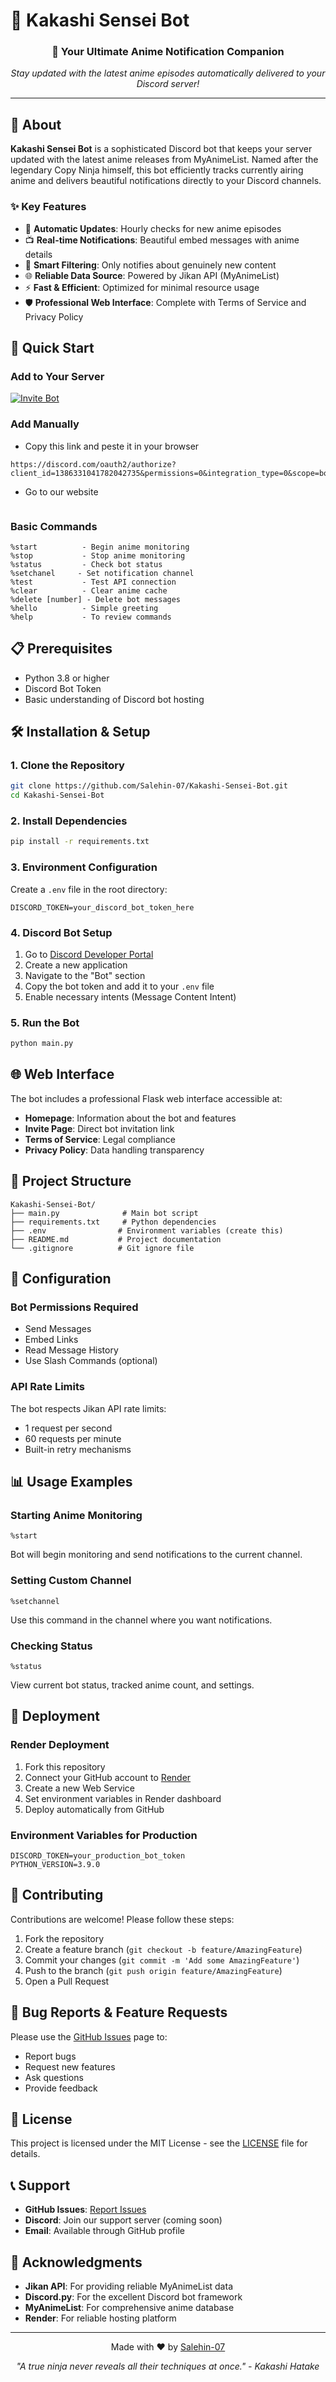 # 🍥 Kakashi Sensei Bot

<div align="center">
  <h3>🎌 Your Ultimate Anime Notification Companion</h3>
  <p><em>Stay updated with the latest anime episodes automatically delivered to your Discord server!</em></p>
</div>

---

## 📖 About

**Kakashi Sensei Bot** is a sophisticated Discord bot that keeps your server updated with the latest anime releases from MyAnimeList. Named after the legendary Copy Ninja himself, this bot efficiently tracks currently airing anime and delivers beautiful notifications directly to your Discord channels.

### ✨ Key Features

- 🔄 **Automatic Updates**: Hourly checks for new anime episodes
- 📺 **Real-time Notifications**: Beautiful embed messages with anime details
- 🎯 **Smart Filtering**: Only notifies about genuinely new content
- 🌐 **Reliable Data Source**: Powered by Jikan API (MyAnimeList)
- ⚡ **Fast & Efficient**: Optimized for minimal resource usage
- 🛡️ **Professional Web Interface**: Complete with Terms of Service and Privacy Policy

## 🚀 Quick Start

### Add to Your Server
[![Invite Bot](https://encrypted-tbn0.gstatic.com/images?q=tbn:ANd9GcS4QwbkUJoui5W95abZaxCiJlyvErxYZLVSiA&usqp=CAU)](https://discord.com/oauth2/authorize?client_id=1386331041782042735&permissions=0&integration_type=0&scope=bot)

### Add Manually 

- Copy this link and peste it in your browser

```
https://discord.com/oauth2/authorize?client_id=1386331041782042735&permissions=0&integration_type=0&scope=bot
```
- Go to our website

```
```

### Basic Commands
```
%start          - Begin anime monitoring
%stop           - Stop anime monitoring
%status         - Check bot status
%setchanel     - Set notification channel
%test           - Test API connection
%clear          - Clear anime cache
%delete [number] - Delete bot messages
%hello          - Simple greeting
%help           - To review commands 
```

## 📋 Prerequisites

- Python 3.8 or higher
- Discord Bot Token
- Basic understanding of Discord bot hosting

## 🛠️ Installation & Setup

### 1. Clone the Repository
```bash
git clone https://github.com/Salehin-07/Kakashi-Sensei-Bot.git
cd Kakashi-Sensei-Bot
```

### 2. Install Dependencies
```bash
pip install -r requirements.txt
```

### 3. Environment Configuration
Create a `.env` file in the root directory:
```env
DISCORD_TOKEN=your_discord_bot_token_here
```

### 4. Discord Bot Setup
1. Go to [Discord Developer Portal](https://discord.com/developers/applications)
2. Create a new application
3. Navigate to the "Bot" section
4. Copy the bot token and add it to your `.env` file
5. Enable necessary intents (Message Content Intent)

### 5. Run the Bot
```bash
python main.py
```

## 🌐 Web Interface

The bot includes a professional Flask web interface accessible at:
- **Homepage**: Information about the bot and features
- **Invite Page**: Direct bot invitation link
- **Terms of Service**: Legal compliance
- **Privacy Policy**: Data handling transparency

## 📁 Project Structure

```
Kakashi-Sensei-Bot/
├── main.py              # Main bot script
├── requirements.txt     # Python dependencies
├── .env                # Environment variables (create this)
├── README.md           # Project documentation
└── .gitignore          # Git ignore file
```

## 🔧 Configuration

### Bot Permissions Required
- Send Messages
- Embed Links
- Read Message History
- Use Slash Commands (optional)

### API Rate Limits
The bot respects Jikan API rate limits:
- 1 request per second
- 60 requests per minute
- Built-in retry mechanisms

## 📊 Usage Examples

### Starting Anime Monitoring
```
%start
```
Bot will begin monitoring and send notifications to the current channel.

### Setting Custom Channel
```
%setchannel
```
Use this command in the channel where you want notifications.

### Checking Status
```
%status
```
View current bot status, tracked anime count, and settings.

## 🚀 Deployment

### Render Deployment
1. Fork this repository
2. Connect your GitHub account to [Render](https://render.com)
3. Create a new Web Service
4. Set environment variables in Render dashboard
5. Deploy automatically from GitHub

### Environment Variables for Production
```env
DISCORD_TOKEN=your_production_bot_token
PYTHON_VERSION=3.9.0
```

## 🤝 Contributing

Contributions are welcome! Please follow these steps:

1. Fork the repository
2. Create a feature branch (`git checkout -b feature/AmazingFeature`)
3. Commit your changes (`git commit -m 'Add some AmazingFeature'`)
4. Push to the branch (`git push origin feature/AmazingFeature`)
5. Open a Pull Request

## 🐛 Bug Reports & Feature Requests

Please use the [GitHub Issues](https://github.com/Salehin-07/Kakashi-Sensei-Bot/issues) page to:
- Report bugs
- Request new features
- Ask questions
- Provide feedback

## 📄 License

This project is licensed under the MIT License - see the [LICENSE](https://github.com/Salehin-07/Kakashi-Sensei-Bot/blob/main/LICENSE) file for details.

## 📞 Support

- **GitHub Issues**: [Report Issues](https://github.com/Salehin-07/Kakashi-Sensei-Bot/issues)
- **Discord**: Join our support server (coming soon)
- **Email**: Available through GitHub profile

## 🙏 Acknowledgments

- **Jikan API**: For providing reliable MyAnimeList data
- **Discord.py**: For the excellent Discord bot framework
- **MyAnimeList**: For comprehensive anime database
- **Render**: For reliable hosting platform

---

<div align="center">
  <p>Made with ❤️ by <a href="https://github.com/Salehin-07">Salehin-07</a></p>
  <p><em>"A true ninja never reveals all their techniques at once." - Kakashi Hatake</em></p>
</div>
